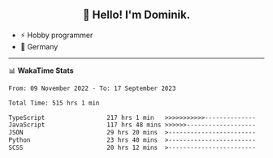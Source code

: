 <h2 align="center">👋 Hello! I'm Dominik.</h2>

- ⚡ Hobby programmer
- 📍 Germany

---
📊 **WakaTime Stats**
<!--START_SECTION:waka-->

```txt
From: 09 November 2022 - To: 17 September 2023

Total Time: 515 hrs 1 min

TypeScript                 217 hrs 1 min   >>>>>>>>>>>--------------   42.14 %
JavaScript                 117 hrs 48 mins >>>>>>-------------------   22.87 %
JSON                       29 hrs 20 mins  >------------------------   05.70 %
Python                     23 hrs 40 mins  >------------------------   04.60 %
SCSS                       20 hrs 12 mins  >------------------------   03.92 %
```

<!--END_SECTION:waka-->

